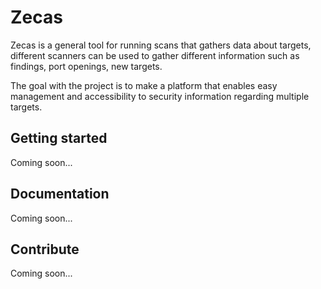 # Zecas
Zecas is a general tool for running scans that gathers data about targets, different scanners can be used to gather different information such as findings, port openings, new targets.

The goal with the project is to make a platform that enables easy management and accessibility to security information regarding multiple targets.

## Getting started
Coming soon...

## Documentation
Coming soon...

## Contribute
Coming soon...
